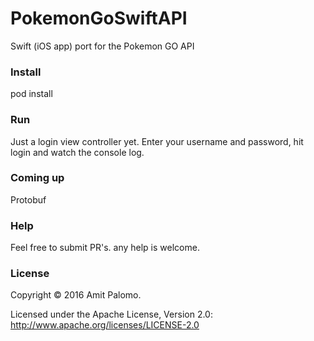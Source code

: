 # PokemonGoSwiftAPI
Swift (iOS app) port for the Pokemon GO API

### Install
pod install

### Run
Just a login view controller yet. Enter your username and password, hit login
and watch the console log.

### Coming up
Protobuf

### Help
Feel free to submit PR's. any help is welcome.


### License

Copyright © 2016 Amit Palomo.

Licensed under the Apache License, Version 2.0: http://www.apache.org/licenses/LICENSE-2.0
